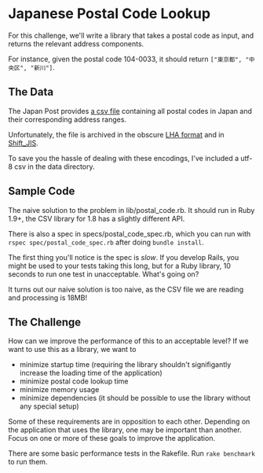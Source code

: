 # Japanese Postal Code Lookup

For this challenge, we'll write a library that takes a postal code as input, and returns the relevant address components.

For instance, given the postal code 104-0033, it should return `["東京都", "中央区", "新川"]`.

## The Data

The Japan Post provides [a csv file](http://www.post.japanpost.jp/zipcode/dl/kogaki/lzh/ken_all.lzh)  containing all postal codes in Japan and their corresponding address ranges.

Unfortunately, the file is archived in the obscure [LHA format](http://en.wikipedia.org/wiki/LHA_(file_format)) and in [Shift_JIS](http://en.wikipedia.org/wiki/Shift_JIS).

To save you the hassle of dealing with these encodings, I've included a utf-8 csv in the data directory.

## Sample Code

The naive solution to the problem in lib/postal_code.rb. It should run in Ruby 1.9+, the CSV library for 1.8 has a slightly different API.

There is also a spec in specs/postal_code_spec.rb, which you can run with `rspec spec/postal_code_spec.rb` after doing `bundle install`.

The first thing you'll notice is the spec is *slow*. If you develop Rails, you might be used to your tests taking this long, but for a Ruby library, 10 seconds to run one test in unacceptable. What's going on?

It turns out our naive solution is too naive, as the CSV file we are reading and processing is 18MB!

## The Challenge

How can we improve the performance of this to an acceptable level? If we want to use this as a library, we want to 

  * minimize startup time (requiring the library shouldn't signifigantly increase the loading time of the application)
  * minimize postal code lookup time
  * minimize memory usage
  * minimize dependencies (it should be possible to use the library without any special setup)

Some of these requirements are in opposition to each other. Depending on the application that uses the library, one may be important than another. Focus on one or more of these goals to improve the application.

There are some basic performance tests in the Rakefile. Run `rake benchmark` to run them.
